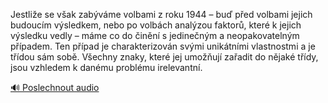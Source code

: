 
Jestliže se však zabýváme volbami z roku 1944 – buď před volbami jejich budoucím výsledkem, nebo po volbách analýzou faktorů, které k jejich výsledku vedly – máme co do činění s jedinečným a neopakovatelným případem. Ten případ je charakterizován svými unikátními vlastnostmi a je třídou sám sobě. Všechny znaky, které jej umožňují zařadit do nějaké třídy, jsou vzhledem k danému problému irelevantní.

[🔊 Poslechnout audio](/data/7-paragraphs/audio/chapter_29/para_004-Jestlie-se-vak-zabvme-volbami-z-roku-1944-bu.mp3)
